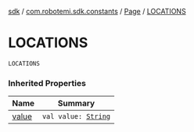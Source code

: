 [sdk](../../index.md) / [com.robotemi.sdk.constants](../index.md) / [Page](index.md) / [LOCATIONS](./-l-o-c-a-t-i-o-n-s.md)

# LOCATIONS

`LOCATIONS`

### Inherited Properties

| Name | Summary |
|---|---|
| [value](value.md) | `val value: `[`String`](https://kotlinlang.org/api/latest/jvm/stdlib/kotlin/-string/index.html) |

